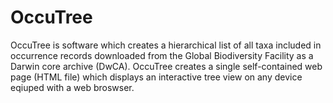 # OccuTree

OccuTree is software which creates a hierarchical list of all taxa included in occurrence records downloaded from the Global Biodiversity Facility as a Darwin core archive (DwCA). OccuTree creates a single self-contained web page (HTML file) which displays an interactive tree view on any device eqiuped with a web broswser.  
